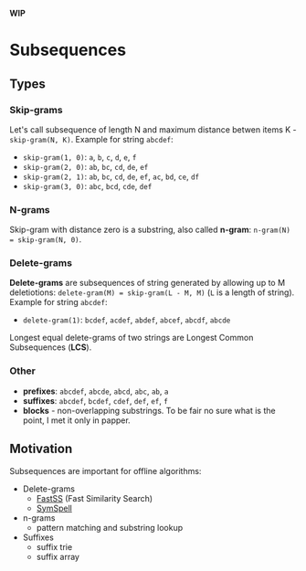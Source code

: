 **WIP**

# Subsequences

## Types

### Skip-grams

Let's call subsequence of length N and maximum distance betwen items K - `skip-gram(N, K)`. Example for string `abcdef`:

- `skip-gram(1, 0)`: `a`, `b`, `c`, `d`, `e`, `f`
- `skip-gram(2, 0)`: `ab`, `bc`, `cd`, `de`, `ef`
- `skip-gram(2, 1)`: `ab`, `bc`, `cd`, `de`, `ef`, `ac`, `bd`, `ce`, `df`
- `skip-gram(3, 0)`: `abc`, `bcd`, `cde`, `def`

### N-grams

Skip-gram with distance zero is a substring, also called **n-gram**: `n-gram(N) = skip-gram(N, 0)`.

### Delete-grams

**Delete-grams** are subsequences of string generated by allowing up to M deletiotions: `delete-gram(M) = skip-gram(L - M, M)` (`L` is a length of string). Example for string `abcdef`:

- `delete-gram(1)`: `bcdef`, `acdef`, `abdef`, `abcef`, `abcdf`, `abcde`

Longest equal delete-grams of two strings are Longest Common Subsequences (**LCS**).

### Other

- **prefixes**: `abcdef`, `abcde`, `abcd`, `abc`, `ab`, `a`
- **suffixes**: `abcdef`, `bcdef`, `cdef`, `def`, `ef`, `f`
- **blocks** - non-overlapping substrings. To be fair no sure what is the point, I met it only in papper.

## Motivation

Subsequences are important for offline algorithms:

- Delete-grams
  - [FastSS](https://fastss.csg.uzh.ch/ifi-2007.02.pdf) (Fast Similarity Search)
  - [SymSpell](https://github.com/wolfgarbe/SymSpell)
- n-grams
  - pattern matching and substring lookup
- Suffixes
  - suffix trie
  - suffix array
